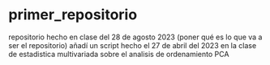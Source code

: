 # primer_repositorio
repositorio hecho en clase del 28 de agosto 2023 (poner qué es lo que va a ser el repositorio)
añadí un script hecho el 27 de abril del 2023 en la clase de estadistica multivariada sobre el analisis de ordenamiento PCA
